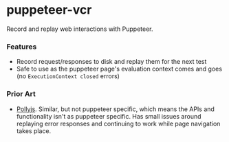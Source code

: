 # puppeteer-vcr

Record and replay web interactions with Puppeteer.

### Features

 - Record request/responses to disk and replay them for the next test
 - Safe to use as the puppeteer page's evaluation context comes and goes (no `ExecutionContext closed` errors)

### Prior Art

 - [Pollyjs](https://netflix.github.io/pollyjs/#/). Similar, but not puppeteer specific, which means the APIs and functionality isn't as puppeteer specific. Has small issues around replaying error responses and continuing to work while page navigation takes place.